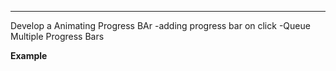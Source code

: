 
---
Develop a Animating Progress BAr
  -adding progress bar on click
  -Queue Multiple Progress Bars
  

**Example**

